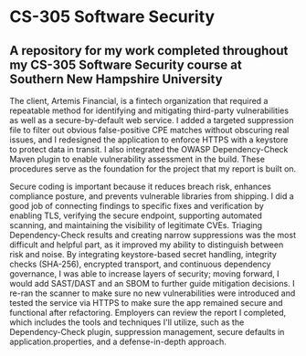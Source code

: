 # CS-305 Software Security
## A repository for my work completed throughout my CS-305 Software Security course at Southern New Hampshire University

The client, Artemis Financial, is a fintech organization that required a repeatable method for identifying and mitigating third-party vulnerabilities as well as a secure-by-default web service. I added a targeted suppression file to filter out obvious false-positive CPE matches without obscuring real issues, and I redesigned the application to enforce HTTPS with a keystore to protect data in transit. I also integrated the OWASP Dependency-Check Maven plugin to enable vulnerability assessment in the build. These procedures serve as the foundation for the project that my report is built on.

Secure coding is important because it reduces breach risk, enhances compliance posture, and prevents vulnerable libraries from shipping. I did a good job of connecting findings to specific fixes and verification by enabling TLS, verifying the secure endpoint, supporting automated scanning, and maintaining the visibility of legitimate CVEs. Triaging Dependency-Check results and creating narrow suppressions was the most difficult and helpful part, as it improved my ability to distinguish between risk and noise. By integrating keystore-based secret handling, integrity checks (SHA-256), encrypted transport, and continuous dependency governance, I was able to increase layers of security; moving forward, I would add SAST/DAST and an SBOM to further guide mitigation decisions. I re-ran the scanner to make sure no new vulnerabilities were introduced and tested the service via HTTPS to make sure the app remained secure and functional after refactoring. Employers can review the report I completed, which includes the tools and techniques I'll utilize, such as the Dependency-Check plugin, suppression management, secure defaults in application.properties, and a defense-in-depth approach.
